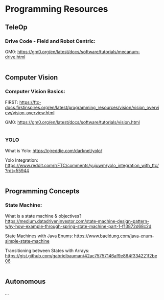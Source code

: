 # Programming Resources

## TeleOp
### Drive Code - Field and Robot Centric:
GM0: https://gm0.org/en/latest/docs/software/tutorials/mecanum-drive.html 
<br><br>

## Computer Vision
### Computer Vision Basics:
FIRST: https://ftc-docs.firstinspires.org/en/latest/programming_resources/vision/vision_overview/vision-overview.html

GM0: https://gm0.org/en/latest/docs/software/tutorials/vision.html 
<br><br>

### YOLO
What is Yolo: https://pjreddie.com/darknet/yolo/ 

Yolo Integration: https://www.reddit.com/r/FTC/comments/yujuwm/yolo_integration_with_ftc/?rdt=55944 
<br><br>

## Programming Concepts
### State Machine:
What is a state machine & objectives? https://medium.datadriveninvestor.com/state-machine-design-pattern-why-how-example-through-spring-state-machine-part-1-f13872d68c2d 

State Machines with Java Enums: https://www.baeldung.com/java-enum-simple-state-machine 

Transitioning between States with Arrays: https://gist.github.com/gabrielbauman/42ac75757146af9e864f334221f2be06 
<br><br>

## Autonomous
… 
